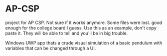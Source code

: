 # AP-CSP

project for AP CSP. Not sure if it works anymore. Some files were lost. good enough for the college board I guess. Use this as an example, don't copy paste it. They will be able to tell and you'll be in big trouble.

Windows UWP app thats a crude visual simulation of a basic pendulum with variables that can be changed through a UI.
